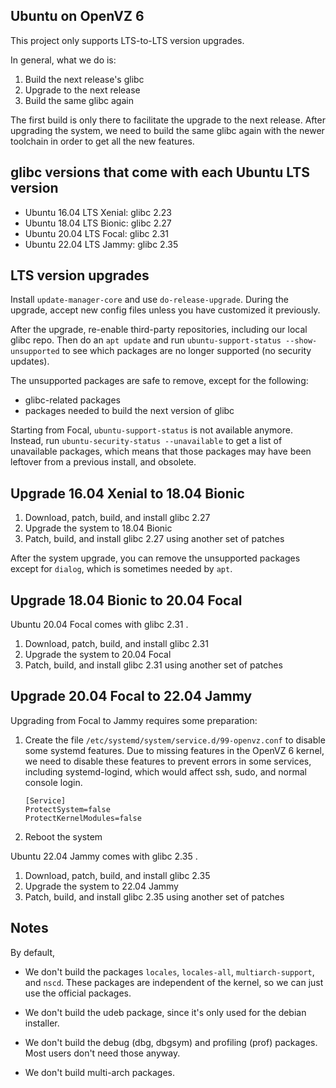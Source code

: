 ## Ubuntu on OpenVZ 6

This project only supports LTS-to-LTS version upgrades.

In general, what we do is:

1. Build the next release's glibc
1. Upgrade to the next release
1. Build the same glibc again

The first build is only there to facilitate the upgrade to the next release. After upgrading
the system, we need to build the same glibc again with the newer toolchain in order to get
all the new features.


## glibc versions that come with each Ubuntu LTS version

- Ubuntu 16.04 LTS Xenial: glibc 2.23
- Ubuntu 18.04 LTS Bionic: glibc 2.27
- Ubuntu 20.04 LTS Focal: glibc 2.31
- Ubuntu 22.04 LTS Jammy: glibc 2.35


## LTS version upgrades

Install `update-manager-core` and use `do-release-upgrade`. During the upgrade, accept new
config files unless you have customized it previously.

After the upgrade, re-enable third-party repositories, including our local glibc repo.
Then do an `apt update` and run `ubuntu-support-status --show-unsupported` to see which
packages are no longer supported (no security updates).

The unsupported packages are safe to remove, except for the following:
- glibc-related packages
- packages needed to build the next version of glibc

Starting from Focal, `ubuntu-support-status` is not available anymore. Instead, run
`ubuntu-security-status --unavailable` to get a list of unavailable packages, which means
that those packages may have been leftover from a previous install, and obsolete.


## Upgrade 16.04 Xenial to 18.04 Bionic

1. Download, patch, build, and install glibc 2.27
1. Upgrade the system to 18.04 Bionic
1. Patch, build, and install glibc 2.27 using another set of patches

After the system upgrade, you can remove the unsupported packages except for `dialog`,
which is sometimes needed by `apt`.


## Upgrade 18.04 Bionic to 20.04 Focal

Ubuntu 20.04 Focal comes with glibc 2.31 .

1. Download, patch, build, and install glibc 2.31
1. Upgrade the system to 20.04 Focal
1. Patch, build, and install glibc 2.31 using another set of patches


## Upgrade 20.04 Focal to 22.04 Jammy

Upgrading from Focal to Jammy requires some preparation:

1. Create the file `/etc/systemd/system/service.d/99-openvz.conf` to disable some
   systemd features. Due to missing features in the OpenVZ 6 kernel, we need to disable
   these features to prevent errors in some services, including systemd-logind,
   which would affect ssh, sudo, and normal console login.
    ```
    [Service]
    ProtectSystem=false
    ProtectKernelModules=false
    ```

1. Reboot the system

Ubuntu 22.04 Jammy comes with glibc 2.35 .

1. Download, patch, build, and install glibc 2.35
1. Upgrade the system to 22.04 Jammy
1. Patch, build, and install glibc 2.35 using another set of patches


## Notes

By default,

- We don't build the packages `locales`, `locales-all`, `multiarch-support`, and `nscd`.
  These packages are independent of the kernel, so we can just use the official packages.

- We don't build the udeb package, since it's only used for the debian installer.

- We don't build the debug (dbg, dbgsym) and profiling (prof) packages. Most users
  don't need those anyway.

- We don't build multi-arch packages.


